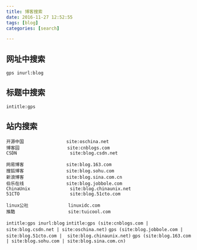 ```yaml
---
title: 博客搜索
date: 2016-11-27 12:52:55
tags: [blog]
categories: [search]

---
```


## 网址中搜索
`gps inurl:blog`

## 标题中搜索
`intitle:gps`
<!-- more -->
## 站内搜索

    开源中国                site:oschina.net
    博客园                  site:cnblogs.com
    CSDN                    site:blog.csdn.net

    网易博客                site:blog.163.com
    搜狐博客                site:blog.sohu.com
    新浪博客                site:blog.sina.com.cn
    伯乐在线                site:blog.jobbole.com
    ChinaUnix               site:blog.chinaunix.net
    51CTO                   site:blog.51cto.com

    linux公社               linuxidc.com
    推酷                    site:tuicool.com

`intitle:gps inurl:blog`
`intitle:gps (site:cnblogs.com | site:blog.csdn.net | site:oschina.net)`
`gps (site:blog.jobbole.com | site:blog.51cto.com |  site:blog.chinaunix.net)`
`gps (site:blog.163.com | site:blog.sohu.com | site:blog.sina.com.cn)`
